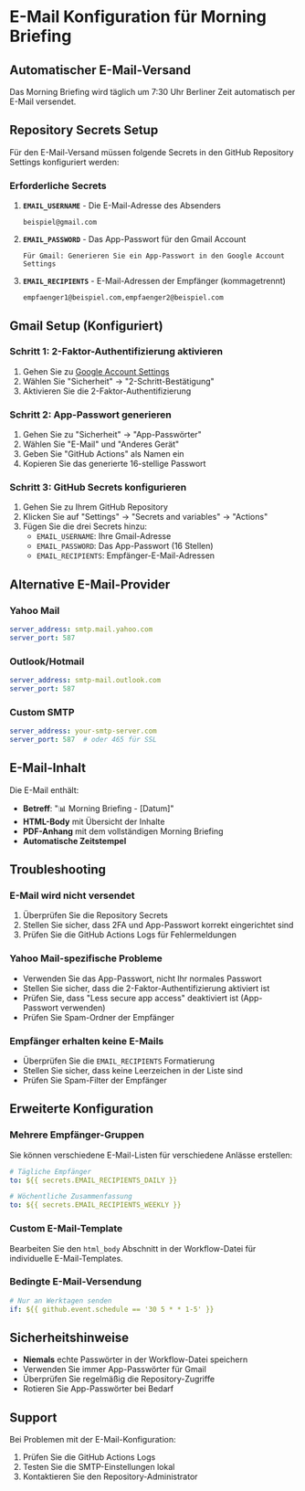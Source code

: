 # E-Mail Konfiguration für Morning Briefing

## Automatischer E-Mail-Versand

Das Morning Briefing wird täglich um 7:30 Uhr Berliner Zeit automatisch per E-Mail versendet.

## Repository Secrets Setup

Für den E-Mail-Versand müssen folgende Secrets in den GitHub Repository Settings konfiguriert werden:

### Erforderliche Secrets

1. **`EMAIL_USERNAME`** - Die E-Mail-Adresse des Absenders
   ```
   beispiel@gmail.com
   ```

2. **`EMAIL_PASSWORD`** - Das App-Passwort für den Gmail Account
   ```
   Für Gmail: Generieren Sie ein App-Passwort in den Google Account Settings
   ```

3. **`EMAIL_RECIPIENTS`** - E-Mail-Adressen der Empfänger (kommagetrennt)
   ```
   empfaenger1@beispiel.com,empfaenger2@beispiel.com
   ```

## Gmail Setup (Konfiguriert)

### Schritt 1: 2-Faktor-Authentifizierung aktivieren
1. Gehen Sie zu [Google Account Settings](https://myaccount.google.com/)
2. Wählen Sie "Sicherheit" → "2-Schritt-Bestätigung"
3. Aktivieren Sie die 2-Faktor-Authentifizierung

### Schritt 2: App-Passwort generieren
1. Gehen Sie zu "Sicherheit" → "App-Passwörter"
2. Wählen Sie "E-Mail" und "Anderes Gerät"
3. Geben Sie "GitHub Actions" als Namen ein
4. Kopieren Sie das generierte 16-stellige Passwort

### Schritt 3: GitHub Secrets konfigurieren
1. Gehen Sie zu Ihrem GitHub Repository
2. Klicken Sie auf "Settings" → "Secrets and variables" → "Actions"
3. Fügen Sie die drei Secrets hinzu:
   - `EMAIL_USERNAME`: Ihre Gmail-Adresse
   - `EMAIL_PASSWORD`: Das App-Passwort (16 Stellen)
   - `EMAIL_RECIPIENTS`: Empfänger-E-Mail-Adressen

## Alternative E-Mail-Provider

### Yahoo Mail
```yaml
server_address: smtp.mail.yahoo.com
server_port: 587
```

### Outlook/Hotmail
```yaml
server_address: smtp-mail.outlook.com
server_port: 587
```

### Custom SMTP
```yaml
server_address: your-smtp-server.com
server_port: 587  # oder 465 für SSL
```

## E-Mail-Inhalt

Die E-Mail enthält:

- **Betreff**: "📊 Morning Briefing - [Datum]"
- **HTML-Body** mit Übersicht der Inhalte
- **PDF-Anhang** mit dem vollständigen Morning Briefing
- **Automatische Zeitstempel**

## Troubleshooting

### E-Mail wird nicht versendet
1. Überprüfen Sie die Repository Secrets
2. Stellen Sie sicher, dass 2FA und App-Passwort korrekt eingerichtet sind
3. Prüfen Sie die GitHub Actions Logs für Fehlermeldungen

### Yahoo Mail-spezifische Probleme
- Verwenden Sie das App-Passwort, nicht Ihr normales Passwort
- Stellen Sie sicher, dass die 2-Faktor-Authentifizierung aktiviert ist
- Prüfen Sie, dass "Less secure app access" deaktiviert ist (App-Passwort verwenden)
- Prüfen Sie Spam-Ordner der Empfänger

### Empfänger erhalten keine E-Mails
- Überprüfen Sie die `EMAIL_RECIPIENTS` Formatierung
- Stellen Sie sicher, dass keine Leerzeichen in der Liste sind
- Prüfen Sie Spam-Filter der Empfänger

## Erweiterte Konfiguration

### Mehrere Empfänger-Gruppen
Sie können verschiedene E-Mail-Listen für verschiedene Anlässe erstellen:

```yaml
# Tägliche Empfänger
to: ${{ secrets.EMAIL_RECIPIENTS_DAILY }}

# Wöchentliche Zusammenfassung
to: ${{ secrets.EMAIL_RECIPIENTS_WEEKLY }}
```

### Custom E-Mail-Template
Bearbeiten Sie den `html_body` Abschnitt in der Workflow-Datei für individuelle E-Mail-Templates.

### Bedingte E-Mail-Versendung
```yaml
# Nur an Werktagen senden
if: ${{ github.event.schedule == '30 5 * * 1-5' }}
```

## Sicherheitshinweise

- **Niemals** echte Passwörter in der Workflow-Datei speichern
- Verwenden Sie immer App-Passwörter für Gmail
- Überprüfen Sie regelmäßig die Repository-Zugriffe
- Rotieren Sie App-Passwörter bei Bedarf

## Support

Bei Problemen mit der E-Mail-Konfiguration:
1. Prüfen Sie die GitHub Actions Logs
2. Testen Sie die SMTP-Einstellungen lokal
3. Kontaktieren Sie den Repository-Administrator
